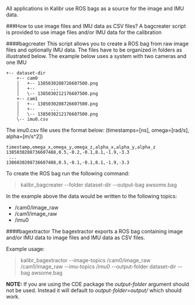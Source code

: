 All applications in Kalibr use ROS bags as a source for the image and IMU data.

###How to use image files and IMU data as CSV files?
A bagcreater script is provided to use image files and/or IMU data for the calibration

####bagcreater
This script allows you to create a ROS bag from raw image files and optionally IMU data. The files have to be organized in folders as illustrated below. The example below uses a system with two cameras and one IMU

```
+-- dataset-dir
    +-- cam0
    │   +-- 1385030208726607500.png
    │   +--      ...
    │   \-- 1385030212176607500.png
    +-- cam1
    │   +-- 1385030208726607500.png
    │   +--      ...
    │   \-- 1385030212176607500.png
    \-- imu0.csv
```
The imu0.csv file uses the format below: (timestamps=[ns], omega=[rad/s], alpha=[m/s^2])
```
timestamp,omega_x,omega_y,omega_z,alpha_x,alpha_y,alpha_z
1385030208736607488,0.5,-0.2,-0.1,8.1,-1.9,-3.3
 ...
1386030208736607488,0.5,-0.1,-0.1,8.1,-1.9,-3.3
```

To create the ROS bag run the following command:

> kalibr_bagcreater --folder dataset-dir --output-bag awsome.bag

In the example above the data would be written to the following topics:

* /cam0/image_raw
* /cam1/image_raw
* /imu0

####bagextractor
The bagextractor exports a ROS bag containing image and/or IMU data to image files and IMU data as CSV  files.

Example usage:
> kalibr_bagextractor --image-topics /cam0/image_raw /cam1/image_raw --imu-topics /imu0 --output-folder dataset-dir --bag awsome.bag

**NOTE:** If you are using the CDE package the _output-folder_ argument should not be used. Instead it will default to _output-folder=output/_ which should work.

